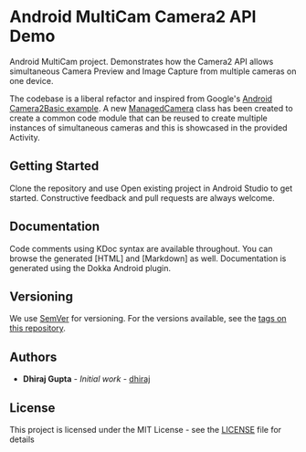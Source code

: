 # Android MultiCam Camera2 API Demo

Android MultiCam project. Demonstrates how the Camera2 API allows simultaneous Camera Preview and Image Capture from multiple cameras on one device.

The codebase is a liberal refactor and inspired from Google's [Android Camera2Basic example](https://github.com/googlesamples/android-Camera2Basic). A new [ManagedCamera](https://gitlab.com/dhirajgupta/androidmulticam/blob/develop/javadoc/app/com.dhirajgupta.multicam.services/-managed-camera/index.md) class has been created to create a common code module that can be reused to create multiple instances of simultaneous cameras and this is showcased in the provided Activity.

## Getting Started

Clone the repository and use Open existing project in Android Studio to get started. Constructive feedback and pull requests are always welcome.


## Documentation

Code comments using KDoc syntax are available throughout. You can browse the generated [HTML] and [Markdown] as well. Documentation is generated using the Dokka Android plugin.

## Versioning

We use [SemVer](http://semver.org/) for versioning. For the versions available, see the [tags on this repository](https://github.com/dhiraj/androidmulticam/tags). 

## Authors

* **Dhiraj Gupta** - *Initial work* - [dhiraj](https://github.com/dhiraj)

## License

This project is licensed under the MIT License - see the [LICENSE](LICENSE) file for details
